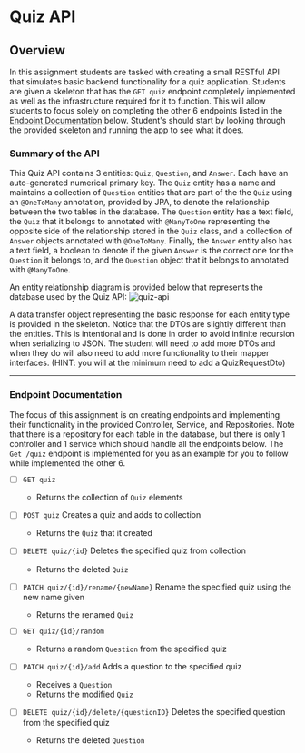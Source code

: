 Quiz API
=============================
## Overview

In this assignment students are tasked with creating a small RESTful API that simulates basic backend functionality for 
a quiz application. Students are given a skeleton that has the `GET quiz` endpoint completely implemented as well as the 
infrastructure required for it to function. This will allow students to focus solely on completing the other 6 endpoints 
listed in the [Endpoint Documentation](#endpoint-documentation) below. Student's should start by looking through the provided skeleton and 
running the app to see what it does.

### Summary of the API

This Quiz API contains 3 entities: `Quiz`, `Question`, and `Answer`. Each have an auto-generated numerical primary key. 
The `Quiz` entity has a name and maintains a collection of `Question` entities that are part of the the `Quiz` using an 
`@OneToMany` annotation, provided by JPA, to denote the relationship between the two tables in the database. The 
`Question` entity has a text field, the `Quiz` that it belongs to annotated with `@ManyToOne` representing the opposite 
side of the relationship stored in the `Quiz` class, and a collection of `Answer` objects annotated with `@OneToMany`. 
Finally, the `Answer` entity also has a text field, a boolean to denote if the given `Answer` is the correct one for 
the `Question` it belongs to, and the `Question` object that it belongs to annotated with `@ManyToOne`.

An entity relationship diagram is provided below that represents the database used by the Quiz API:
![quiz-api](https://user-images.githubusercontent.com/32781877/158852533-29305164-9e9e-41b2-a808-fb1d717b70cf.png)


A data transfer object representing the basic response for each entity type is provided in the skeleton. Notice that 
the DTOs are slightly different than the entities. This is intentional and is done in order to avoid infinite recursion 
when serializing to JSON. The student will need to add more DTOs and when they do will also need to add more 
functionality to their mapper interfaces. (HINT: you will at the minimum need to add a QuizRequestDto)

---

### Endpoint Documentation

The focus of this assignment is on creating endpoints and implementing their functionality in the provided Controller, 
Service, and Repositories. Note that there is a repository for each table in the database, but there is only 1 
controller and 1 service which should handle all the endpoints below. The `Get /quiz` endpoint is implemented for you 
as an example for you to follow while implemented the other 6.

- [ ] `GET quiz`
    - Returns the collection of `Quiz` elements

- [ ] `POST quiz`
    Creates a quiz and adds to collection
    - Returns the `Quiz` that it created

- [ ] `DELETE quiz/{id}`
    Deletes the specified quiz from collection
    - Returns the deleted `Quiz`

- [ ] `PATCH quiz/{id}/rename/{newName}`
    Rename the specified quiz using the new name given
    - Returns the renamed `Quiz`

- [ ] `GET quiz/{id}/random`
    - Returns a random `Question` from the specified quiz

- [ ] `PATCH quiz/{id}/add`
    Adds a question to the specified quiz
    - Receives a `Question`
    - Returns the modified `Quiz`
    
- [ ] `DELETE quiz/{id}/delete/{questionID}`
    Deletes the specified question from the specified quiz
    - Returns the deleted `Question`
